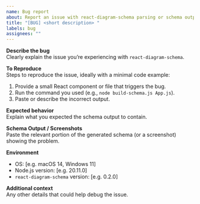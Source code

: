 ```yaml
---
name: Bug report
about: Report an issue with react-diagram-schema parsing or schema output
title: "[BUG] <short description> "
labels: bug
assignees: ""
---
```


**Describe the bug**  
Clearly explain the issue you’re experiencing with `react-diagram-schema`.

**To Reproduce**  
Steps to reproduce the issue, ideally with a minimal code example:

1. Provide a small React component or file that triggers the bug.
2. Run the command you used (e.g., `node build-schema.js App.js`).
3. Paste or describe the incorrect output.

**Expected behavior**  
Explain what you expected the schema output to contain.

**Schema Output / Screenshots**  
Paste the relevant portion of the generated schema (or a screenshot) showing the problem.

**Environment**

- OS: [e.g. macOS 14, Windows 11]
- Node.js version: [e.g. 20.11.0]
- `react-diagram-schema` version: [e.g. 0.2.0]

**Additional context**  
Any other details that could help debug the issue.
